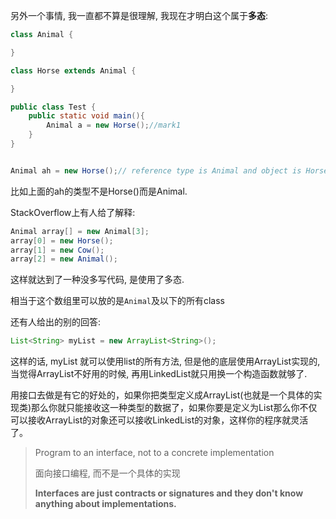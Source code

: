 另外一个事情, 我一直都不算是很理解, 我现在才明白这个属于**多态**:

```java
class Animal {

}

class Horse extends Animal {

}

public class Test {
    public static void main(){
        Animal a = new Horse();//mark1
    }
}


Animal ah = new Horse();// reference type is Animal and object is Horse
```



比如上面的ah的类型不是Horse()而是Animal.



StackOverflow上有人给了解释:

```java
Animal array[] = new Animal[3];
array[0] = new Horse();
array[1] = new Cow();
array[2] = new Animal();
```

这样就达到了一种没多写代码, 是使用了多态.

相当于这个数组里可以放的是`Animal`及以下的所有class



还有人给出的别的回答:

```java
List<String> myList = new ArrayList<String>();
```

这样的话, myList 就可以使用list的所有方法, 但是他的底层使用ArrayList实现的, 当觉得ArrayList不好用的时候, 再用LinkedList就只用换一个构造函数就够了.

用接口去做是有它的好处的，如果你把类型定义成ArrayList(也就是一个具体的实现类)那么你就只能接收这一种类型的数据了，如果你要是定义为List那么你不仅可以接收ArrayList的对象还可以接收LinkedList的对象，这样你的程序就灵活了。

> Program to an interface, not to a concrete implementation
>
> 面向接口编程, 而不是一个具体的实现
>
> **Interfaces are just contracts or signatures and they don't know anything about implementations.**

